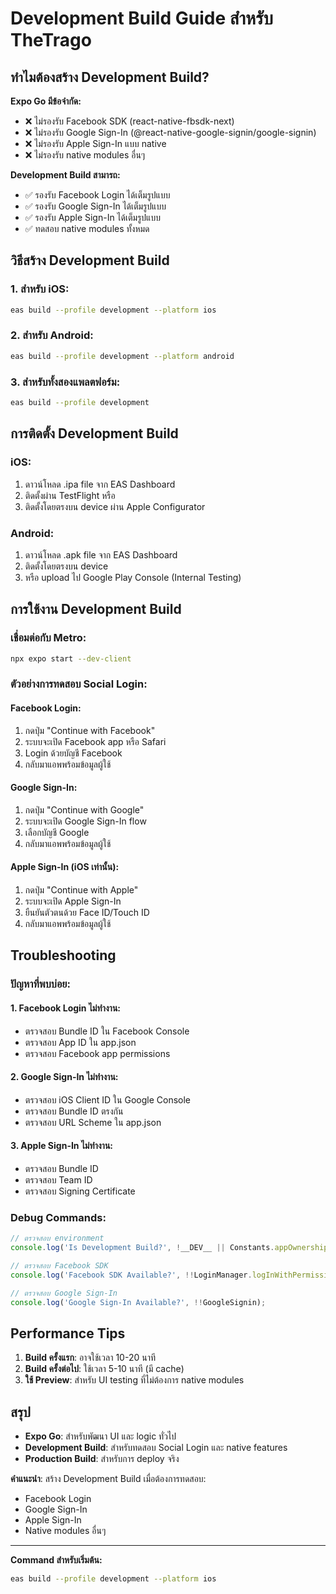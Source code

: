 # Development Build Guide สำหรับ TheTrago

## ทำไมต้องสร้าง Development Build?

**Expo Go มีข้อจำกัด:**
- ❌ ไม่รองรับ Facebook SDK (react-native-fbsdk-next)
- ❌ ไม่รองรับ Google Sign-In (@react-native-google-signin/google-signin)
- ❌ ไม่รองรับ Apple Sign-In แบบ native
- ❌ ไม่รองรับ native modules อื่นๆ

**Development Build สามารถ:**
- ✅ รองรับ Facebook Login ได้เต็มรูปแบบ
- ✅ รองรับ Google Sign-In ได้เต็มรูปแบบ
- ✅ รองรับ Apple Sign-In ได้เต็มรูปแบบ
- ✅ ทดสอบ native modules ทั้งหมด

## วิธีสร้าง Development Build

### 1. สำหรับ iOS:
```bash
eas build --profile development --platform ios
```

### 2. สำหรับ Android:
```bash
eas build --profile development --platform android
```

### 3. สำหรับทั้งสองแพลตฟอร์ม:
```bash
eas build --profile development
```

## การติดตั้ง Development Build

### iOS:
1. ดาวน์โหลด .ipa file จาก EAS Dashboard
2. ติดตั้งผ่าน TestFlight หรือ
3. ติดตั้งโดยตรงบน device ผ่าน Apple Configurator

### Android:
1. ดาวน์โหลด .apk file จาก EAS Dashboard
2. ติดตั้งโดยตรงบน device
3. หรือ upload ไป Google Play Console (Internal Testing)

## การใช้งาน Development Build

### เชื่อมต่อกับ Metro:
```bash
npx expo start --dev-client
```

### ตัวอย่างการทดสอบ Social Login:

#### Facebook Login:
1. กดปุ่ม "Continue with Facebook"
2. ระบบจะเปิด Facebook app หรือ Safari
3. Login ด้วยบัญชี Facebook
4. กลับมาแอพพร้อมข้อมูลผู้ใช้

#### Google Sign-In:
1. กดปุ่ม "Continue with Google"
2. ระบบจะเปิด Google Sign-In flow
3. เลือกบัญชี Google
4. กลับมาแอพพร้อมข้อมูลผู้ใช้

#### Apple Sign-In (iOS เท่านั้น):
1. กดปุ่ม "Continue with Apple"
2. ระบบจะเปิด Apple Sign-In
3. ยืนยันตัวตนด้วย Face ID/Touch ID
4. กลับมาแอพพร้อมข้อมูลผู้ใช้

## Troubleshooting

### ปัญหาที่พบบ่อย:

#### 1. Facebook Login ไม่ทำงาน:
- ตรวจสอบ Bundle ID ใน Facebook Console
- ตรวจสอบ App ID ใน app.json
- ตรวจสอบ Facebook app permissions

#### 2. Google Sign-In ไม่ทำงาน:
- ตรวจสอบ iOS Client ID ใน Google Console
- ตรวจสอบ Bundle ID ตรงกัน
- ตรวจสอบ URL Scheme ใน app.json

#### 3. Apple Sign-In ไม่ทำงาน:
- ตรวจสอบ Bundle ID
- ตรวจสอบ Team ID
- ตรวจสอบ Signing Certificate

### Debug Commands:
```javascript
// ตรวจสอบ environment
console.log('Is Development Build?', !__DEV__ || Constants.appOwnership === 'standalone');

// ตรวจสอบ Facebook SDK
console.log('Facebook SDK Available?', !!LoginManager.logInWithPermissions);

// ตรวจสอบ Google Sign-In
console.log('Google Sign-In Available?', !!GoogleSignin);
```

## Performance Tips

1. **Build ครั้งแรก**: อาจใช้เวลา 10-20 นาที
2. **Build ครั้งต่อไป**: ใช้เวลา 5-10 นาที (มี cache)
3. **ใช้ Preview**: สำหรับ UI testing ที่ไม่ต้องการ native modules

## สรุป

- **Expo Go**: สำหรับพัฒนา UI และ logic ทั่วไป
- **Development Build**: สำหรับทดสอบ Social Login และ native features
- **Production Build**: สำหรับการ deploy จริง

**คำแนะนำ**: สร้าง Development Build เมื่อต้องการทดสอบ:
- Facebook Login
- Google Sign-In  
- Apple Sign-In
- Native modules อื่นๆ

---

**Command สำหรับเริ่มต้น:**
```bash
eas build --profile development --platform ios
```